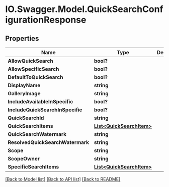 # IO.Swagger.Model.QuickSearchConfigurationResponse
## Properties

Name | Type | Description | Notes
------------ | ------------- | ------------- | -------------
**AllowQuickSearch** | **bool?** |  | [optional] 
**AllowSpecificSearch** | **bool?** |  | [optional] 
**DefaultToQuickSearch** | **bool?** |  | [optional] 
**DisplayName** | **string** |  | [optional] 
**GalleryImage** | **string** |  | [optional] 
**IncludeAvailableInSpecific** | **bool?** |  | [optional] 
**IncludeQuickSearchInSpecific** | **bool?** |  | [optional] 
**QuickSearchId** | **string** |  | [optional] 
**QuickSearchItems** | [**List&lt;QuickSearchItem&gt;**](QuickSearchItem.md) |  | [optional] 
**QuickSearchWatermark** | **string** |  | [optional] 
**ResolvedQuickSearchWatermark** | **string** |  | [optional] 
**Scope** | **string** |  | [optional] 
**ScopeOwner** | **string** |  | [optional] 
**SpecificSearchItems** | [**List&lt;QuickSearchItem&gt;**](QuickSearchItem.md) |  | [optional] 

[[Back to Model list]](../README.md#documentation-for-models) [[Back to API list]](../README.md#documentation-for-api-endpoints) [[Back to README]](../README.md)

